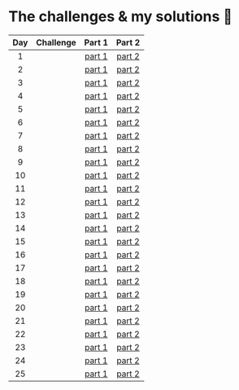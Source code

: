 # The challenges & my solutions :gift:
| Day | Challenge | Part 1 | Part 2 |
|:---:|:---|:---:|:---:|
| 1 | [](https://adventofcode.com/2022/day/1) | [part 1](./day01/part1.py) | [part 2](./day01/part2.py) |
| 2 | [](https://adventofcode.com/2022/day/2) | [part 1](./day02/part1.py) | [part 2](./day02/part2.py) |
| 3 | [](https://adventofcode.com/2022/day/3) | [part 1](./day03/part1.py) | [part 2](./day03/part2.py) |
| 4 | [](https://adventofcode.com/2022/day/4) | [part 1](./day04/part1.py) | [part 2](./day04/part2.py) |
| 5 | [](https://adventofcode.com/2022/day/5) | [part 1](./day05/part1.py) | [part 2](./day05/part2.py) |
| 6 | [](https://adventofcode.com/2022/day/6) | [part 1](./day06/part1.py) | [part 2](./day06/part2.py) |
| 7 | [](https://adventofcode.com/2022/day/7) | [part 1](./day07/part1.py) | [part 2](./day07/part2.py) |
| 8 | [](https://adventofcode.com/2022/day/8) | [part 1](./day08/part1.py) | [part 2](./day08/part2.py) |
| 9 | [](https://adventofcode.com/2022/day/9) | [part 1](./day09/part1.py) | [part 2](./day09/part2.py) |
| 10 | [](https://adventofcode.com/2022/day/10) | [part 1](./day10/part1.py) | [part 2](./day10/part2.py) |
| 11 | [](https://adventofcode.com/2022/day/11) | [part 1](./day11/part1.py) | [part 2](./day11/part2.py) |
| 12 | [](https://adventofcode.com/2022/day/12) | [part 1](./day12/part12.py) | [part 2](./day12/part12.py) |
| 13 | [](https://adventofcode.com/2022/day/13) | [part 1](./day13/part1.py) | [part 2](./day13/part2.py) |
| 14 | [](https://adventofcode.com/2022/day/14) | [part 1](./day14/part1.py) | [part 2](./day14/part2.py) |
| 15 | [](https://adventofcode.com/2022/day/15) | [part 1](./day15/part1.py) | [part 2](./day15/part2.py) |
| 16 | [](https://adventofcode.com/2022/day/16) | [part 1](./day16/part12.py) | [part 2](./day16/part12.py) |
| 17 | [](https://adventofcode.com/2022/day/17) | [part 1](./day17/part12.py) | [part 2](./day17/part12.py) |
| 18 | [](https://adventofcode.com/2022/day/18) | [part 1](./day18/part12.py) | [part 2](./day18/part12.py) |
| 19 | [](https://adventofcode.com/2022/day/19) | [part 1](./day19/part1.py) | [part 2](./day19/part2.py) |
| 20 | [](https://adventofcode.com/2022/day/20) | [part 1](./day20/part12.py) | [part 2](./day20/part12.py) |
| 21 | [](https://adventofcode.com/2022/day/21) | [part 1](./day21/part1.py) | [part 2](./day21/part2.py) |
| 22 | [](https://adventofcode.com/2022/day/22) | [part 1](./day22/part1.py) | [part 2](./day22/part2.py) |
| 23 | [](https://adventofcode.com/2022/day/23) | [part 1](./day23/part1.py) | [part 2](./day23/part2.py) |
| 24 | [](https://adventofcode.com/2022/day/24) | [part 1](./day24/part12.py) | [part 2](./day24/part12.py) |
| 25 | [](https://adventofcode.com/2022/day/25) | [part 1](./day25/part1.py) | [part 2](./day25/part1.py) |
